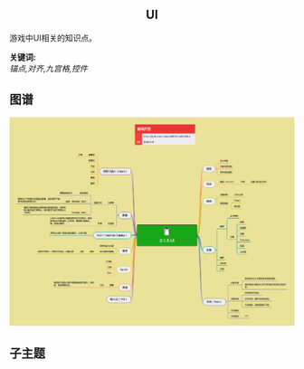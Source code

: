 <h2 align="center">UI</h2>
<p>
游戏中UI相关的知识点。
</p>

**关键词:**<br/>
*锚点,对齐,九宫格,控件*

## 图谱
![图片加载中...](../exports/2.1.3.UI.png?raw=true)

## 子主题
